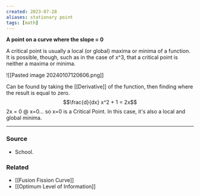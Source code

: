 ```yaml
---
created: 2023-07-28
aliases: stationary point
tags: [math]
---
```

**A point on a curve where the slope = 0**

A critical point is usually a local (or global) maxima or minima of a function. It is possible, though, such as in the case of x^3, that a critical point is neither a maxima or minima.

![[Pasted image 20240107120606.png]]

Can be found by taking the [[Derivative]] of the function, then finding where the result is equal to zero.
$$\frac{d}{dx} x^2 + 1 = 2x$$
2x = 0 @ x=0... so x=0 is a Critical Point. In this case, it's also a local and global minima.

---
### Source
- School.

### Related
- [[Fusion Fission Curve]]
- [[Optimum Level of Information]]
 